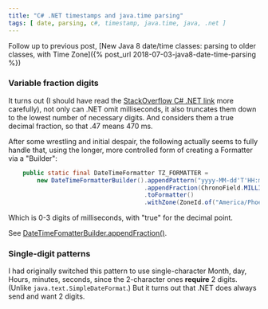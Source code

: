 ```yaml
---
title: "C# .NET timestamps and java.time parsing"
tags: [ date, parsing, c#, timestamp, java.time, java, .net ]
---
```

Follow up to previous post, [New Java 8 date/time classes: parsing to older classes, with Time Zone]({% post_url 2018-07-03-java8-date-time-parsing %})

### Variable fraction digits

It turns out (I should have read the [StackOverflow C# .NET link](https://stackoverflow.com/questions/18193281/force-json-net-to-include-milliseconds-when-serializing-datetime-even-if-ms-com) more carefully), not only can .NET omit milliseconds, it also truncates them down to the lowest number of necessary digits. And considers them a true decimal fraction, so that .47 means 470 ms.

After some wrestling and initial despair, the following actually seems to fully handle that, using the longer, more controlled form of creating a Formatter via a "Builder":
```java
    public static final DateTimeFormatter TZ_FORMATTER =  
        new DateTimeFormatterBuilder().appendPattern("yyyy-MM-dd'T'HH:mm:ss")  
                                      .appendFraction(ChronoField.MILLI_OF_SECOND, 0, 3, true)  
                                      .toFormatter()  
                                      .withZone(ZoneId.of("America/Phoenix"));
```

Which is 0-3 digits of milliseconds, with "true" for the decimal point.

See [DateTimeFomatterBuilder.appendFraction()](https://docs.oracle.com/javase/8/docs/api/java/time/format/DateTimeFormatterBuilder.html#appendFraction-java.time.temporal.TemporalField-int-int-boolean-).

### Single-digit patterns

I had originally switched this pattern to use single-character Month, day, Hours, minutes, seconds, since the 2-character ones **require** 2 digits. (Unlike `java.text.SimpleDateFormat`.) But it turns out that .NET does always send and want 2 digits.
